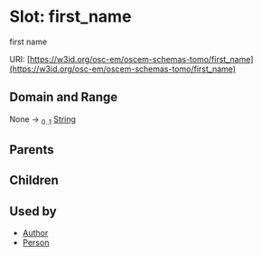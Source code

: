 
# Slot: first_name

first name

URI: [https://w3id.org/osc-em/oscem-schemas-tomo/first_name](https://w3id.org/osc-em/oscem-schemas-tomo/first_name)


## Domain and Range

None &#8594;  <sub>0..1</sub> [String](types/String.md)

## Parents


## Children


## Used by

 * [Author](Author.md)
 * [Person](Person.md)
